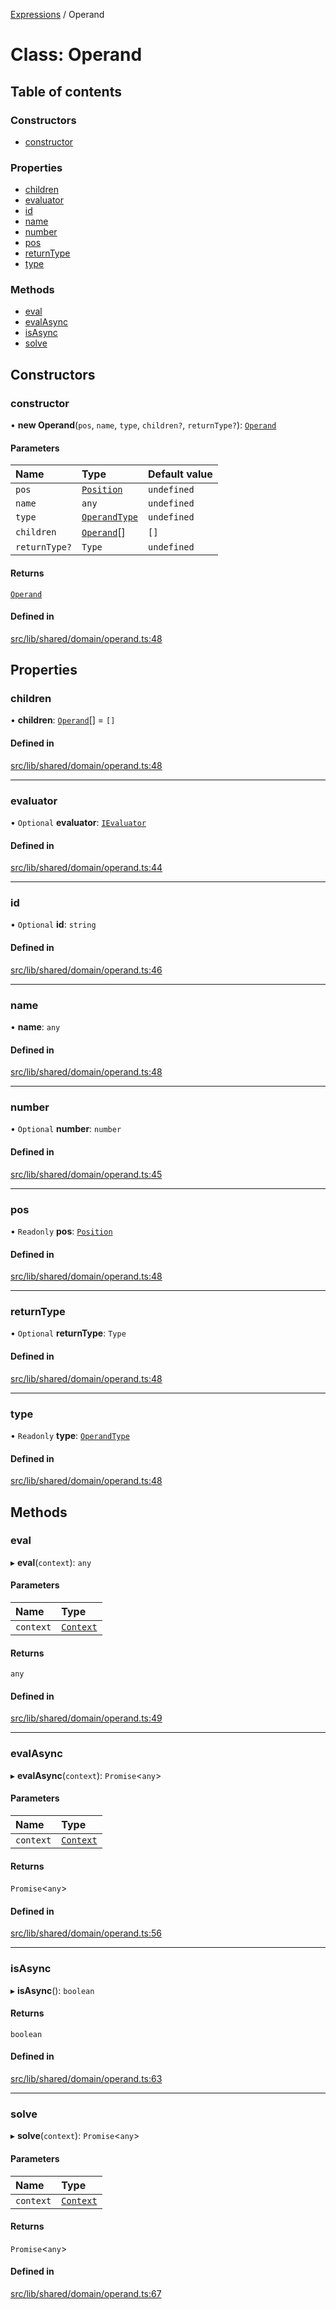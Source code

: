 [Expressions](../README.md) / Operand

# Class: Operand

## Table of contents

### Constructors

- [constructor](Operand.md#constructor)

### Properties

- [children](Operand.md#children)
- [evaluator](Operand.md#evaluator)
- [id](Operand.md#id)
- [name](Operand.md#name)
- [number](Operand.md#number)
- [pos](Operand.md#pos)
- [returnType](Operand.md#returntype)
- [type](Operand.md#type)

### Methods

- [eval](Operand.md#eval)
- [evalAsync](Operand.md#evalasync)
- [isAsync](Operand.md#isasync)
- [solve](Operand.md#solve)

## Constructors

### constructor

• **new Operand**(`pos`, `name`, `type`, `children?`, `returnType?`): [`Operand`](Operand.md)

#### Parameters

| Name | Type | Default value |
| :------ | :------ | :------ |
| `pos` | [`Position`](Position.md) | `undefined` |
| `name` | `any` | `undefined` |
| `type` | [`OperandType`](../enums/OperandType.md) | `undefined` |
| `children` | [`Operand`](Operand.md)[] | `[]` |
| `returnType?` | `Type` | `undefined` |

#### Returns

[`Operand`](Operand.md)

#### Defined in

[src/lib/shared/domain/operand.ts:48](https://github.com/FlavioLionelRita/3xpr/blob/7a34f03/src/lib/shared/domain/operand.ts#L48)

## Properties

### children

• **children**: [`Operand`](Operand.md)[] = `[]`

#### Defined in

[src/lib/shared/domain/operand.ts:48](https://github.com/FlavioLionelRita/3xpr/blob/7a34f03/src/lib/shared/domain/operand.ts#L48)

___

### evaluator

• `Optional` **evaluator**: [`IEvaluator`](../interfaces/IEvaluator.md)

#### Defined in

[src/lib/shared/domain/operand.ts:44](https://github.com/FlavioLionelRita/3xpr/blob/7a34f03/src/lib/shared/domain/operand.ts#L44)

___

### id

• `Optional` **id**: `string`

#### Defined in

[src/lib/shared/domain/operand.ts:46](https://github.com/FlavioLionelRita/3xpr/blob/7a34f03/src/lib/shared/domain/operand.ts#L46)

___

### name

• **name**: `any`

#### Defined in

[src/lib/shared/domain/operand.ts:48](https://github.com/FlavioLionelRita/3xpr/blob/7a34f03/src/lib/shared/domain/operand.ts#L48)

___

### number

• `Optional` **number**: `number`

#### Defined in

[src/lib/shared/domain/operand.ts:45](https://github.com/FlavioLionelRita/3xpr/blob/7a34f03/src/lib/shared/domain/operand.ts#L45)

___

### pos

• `Readonly` **pos**: [`Position`](Position.md)

#### Defined in

[src/lib/shared/domain/operand.ts:48](https://github.com/FlavioLionelRita/3xpr/blob/7a34f03/src/lib/shared/domain/operand.ts#L48)

___

### returnType

• `Optional` **returnType**: `Type`

#### Defined in

[src/lib/shared/domain/operand.ts:48](https://github.com/FlavioLionelRita/3xpr/blob/7a34f03/src/lib/shared/domain/operand.ts#L48)

___

### type

• `Readonly` **type**: [`OperandType`](../enums/OperandType.md)

#### Defined in

[src/lib/shared/domain/operand.ts:48](https://github.com/FlavioLionelRita/3xpr/blob/7a34f03/src/lib/shared/domain/operand.ts#L48)

## Methods

### eval

▸ **eval**(`context`): `any`

#### Parameters

| Name | Type |
| :------ | :------ |
| `context` | [`Context`](Context.md) |

#### Returns

`any`

#### Defined in

[src/lib/shared/domain/operand.ts:49](https://github.com/FlavioLionelRita/3xpr/blob/7a34f03/src/lib/shared/domain/operand.ts#L49)

___

### evalAsync

▸ **evalAsync**(`context`): `Promise`\<`any`\>

#### Parameters

| Name | Type |
| :------ | :------ |
| `context` | [`Context`](Context.md) |

#### Returns

`Promise`\<`any`\>

#### Defined in

[src/lib/shared/domain/operand.ts:56](https://github.com/FlavioLionelRita/3xpr/blob/7a34f03/src/lib/shared/domain/operand.ts#L56)

___

### isAsync

▸ **isAsync**(): `boolean`

#### Returns

`boolean`

#### Defined in

[src/lib/shared/domain/operand.ts:63](https://github.com/FlavioLionelRita/3xpr/blob/7a34f03/src/lib/shared/domain/operand.ts#L63)

___

### solve

▸ **solve**(`context`): `Promise`\<`any`\>

#### Parameters

| Name | Type |
| :------ | :------ |
| `context` | [`Context`](Context.md) |

#### Returns

`Promise`\<`any`\>

#### Defined in

[src/lib/shared/domain/operand.ts:67](https://github.com/FlavioLionelRita/3xpr/blob/7a34f03/src/lib/shared/domain/operand.ts#L67)
